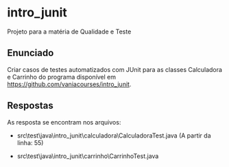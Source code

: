# intro_junit

Projeto para a matéria de Qualidade e Teste

## Enunciado

Criar casos de testes automatizados com JUnit para as classes Calculadora e Carrinho do programa disponível em <https://github.com/vaniacourses/intro_junit>.

## Respostas

As resposta se encontram nos arquivos:

- src\test\java\intro_junit\calculadora\CalculadoraTest.java (A partir da linha: 55)

- src\test\java\intro_junit\carrinho\CarrinhoTest.java